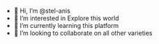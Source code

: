 - 👋 Hi, I’m @stel-anis
- 👀 I’m interested in Explore this world
- 🌱 I’m currently learning this platform
- 💞️ I’m looking to collaborate on all other varieties

<!---
stel-anis/stel-anis is a ✨ special ✨ repository because its `README.md` (this file) appears on your GitHub profile.
You can click the Preview link to take a look at your changes.
--->
